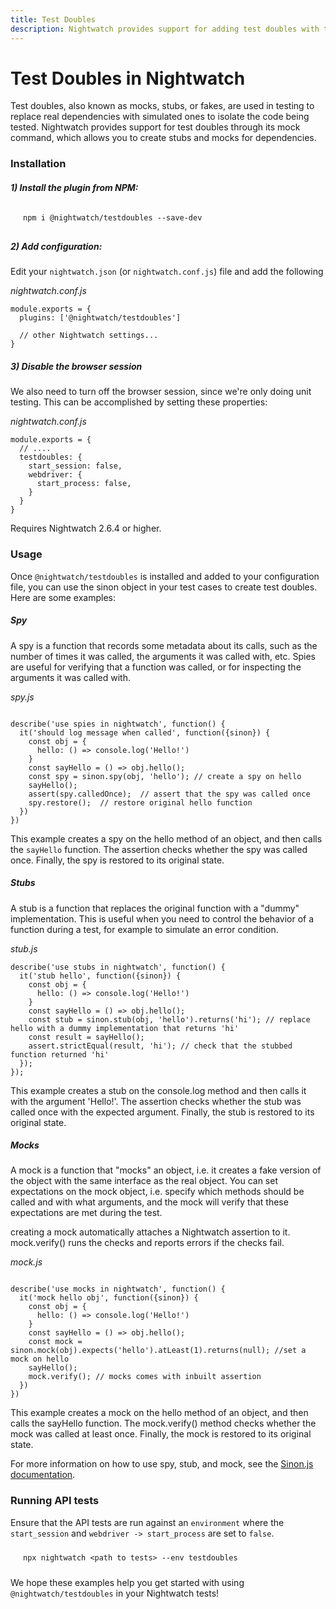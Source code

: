 ```yaml
---
title: Test Doubles
description: Nightwatch provides support for adding test doubles with the official test doubles plugin, build on top of sinonjs.
---
```


<div class="page-header"><h1>Test Doubles in Nightwatch</h1></div>

 Test doubles, also known as mocks, stubs, or fakes, are used in testing to replace real dependencies with simulated ones to isolate the code being tested.
 Nightwatch provides support for test doubles through its mock command, which allows you to create stubs and mocks for dependencies.

### Installation

##### 1) Install the plugin from NPM:


<pre style="max-width: 800px; border-radius: 10px; padding: 10px 20px"><code class="language-bash">npm i @nightwatch/testdoubles --save-dev</code></pre>

##### 2) Add configuration:
Edit your `nightwatch.json` (or `nightwatch.conf.js`) file and add the following
<div class="sample-test"><i>nightwatch.conf.js</i>

<pre class="line-numbers"><code class="language-javascript">module.exports = {
  plugins: ['@nightwatch/testdoubles']

  // other Nightwatch settings...
}
</code></pre></div>
 


##### 3) Disable the browser session

We also need to turn off the browser session, since we're only doing unit testing. This can be accomplished by setting these properties:

<div class="sample-test">
<i>nightwatch.conf.js</i><pre class="line-numbers"><code class="language-javascript">module.exports = {
  // ....
  testdoubles: {
    start_session: false,
    webdriver: {
      start_process: false,
    }
  }
}
</code></pre></div>

<p class="alert alert-info">Requires Nightwatch 2.6.4 or higher.</p>

### Usage

Once `@nightwatch/testdoubles` is installed and added to your configuration file, you can use the sinon object in your test cases to create test doubles. Here are some examples:

##### Spy
A spy is a function that records some metadata about its calls, such as the number of times it was called, the arguments it was called with, etc. Spies are useful for verifying that a function was called, or for inspecting the arguments it was called with.

<div class="sample-test">
<i>spy.js</i><pre class="line-numbers"><code class="language-javascript">
describe('use spies in nightwatch', function() {
  it('should log message when called', function({sinon}) {
    const obj = {
      hello: () => console.log('Hello!')
    }
    const sayHello = () => obj.hello(); 
    const spy = sinon.spy(obj, 'hello'); // create a spy on hello
    sayHello();
    assert(spy.calledOnce);  // assert that the spy was called once
    spy.restore();  // restore original hello function
  })
})
</code></pre></div>

This example creates a spy on the hello method of an object, and then calls the `sayHello` function. The assertion checks whether the spy was called once. Finally, the spy is restored to its original state.

##### Stubs
A stub is a function that replaces the original function with a "dummy" implementation. This is useful when you need to control the behavior of a function during a test, for example to simulate an error condition.


<div class="sample-test">
<i>stub.js</i><pre class="line-numbers"><code class="language-javascript">describe('use stubs in nightwatch', function() {
  it('stub hello', function({sinon}) {
    const obj = {
      hello: () => console.log('Hello!')
    }
    const sayHello = () => obj.hello();
    const stub = sinon.stub(obj, 'hello').returns('hi'); // replace hello with a dummy implementation that returns 'hi'
    const result = sayHello();
    assert.strictEqual(result, 'hi'); // check that the stubbed function returned 'hi'
  });
});
</code></pre></div>


This example creates a stub on the console.log method and then calls it with the argument 'Hello!'. The assertion checks whether the stub was called once with the expected argument. Finally, the stub is restored to its original state.

##### Mocks
A mock is a function that "mocks" an object, i.e. it creates a fake version of the object with the same interface as the real object. You can set expectations on the mock object, i.e. specify which methods should be called and with what arguments, and the mock will verify that these expectations are met during the test.


<p class="alert alert-info">creating a mock automatically attaches a Nightwatch assertion to it. mock.verify() runs the checks and reports errors if the checks fail.</p>


<div class="sample-test">
<i>mock.js</i><pre class="line-numbers"><code class="language-javascript">
describe('use mocks in nightwatch', function() {
  it('mock hello obj', function({sinon}) {
    const obj = {
      hello: () => console.log('Hello!')
    }
    const sayHello = () => obj.hello();
    const mock = sinon.mock(obj).expects('hello').atLeast(1).returns(null); //set a mock on hello
    sayHello();
    mock.verify(); // mocks comes with inbuilt assertion 
  })
})
</code></pre></div>

This example creates a mock on the hello method of an object, and then calls the sayHello function. The mock.verify() method checks whether the mock was called at least once. Finally, the mock is restored to its original state.

For more information on how to use spy, stub, and mock, see the [Sinon.js documentation](https://sinonjs.org/releases/latest/). 


### Running API tests

Ensure that the API tests are run against an `environment` where the `start_session` and `webdriver -> start_process` are set to `false`.

<pre style="max-width: 800px; border-radius: 10px; padding: 10px 20px"><code class="language-bash">npx nightwatch &#60;path to tests&#62; --env testdoubles</code></pre>

We hope these examples help you get started with using `@nightwatch/testdoubles` in your Nightwatch tests!
